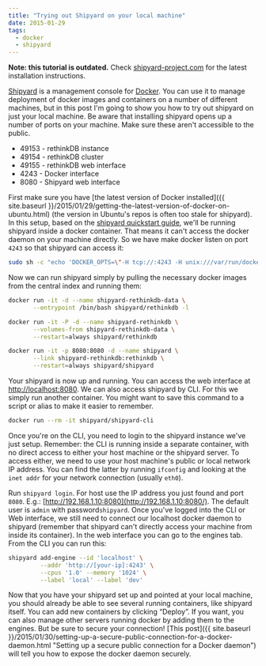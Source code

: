 ```yaml
---
title: "Trying out Shipyard on your local machine"
date: 2015-01-29
tags:
  - docker
  - shipyard
---
```

**Note: this tutorial is outdated.**
Check [shipyard-project.com](http://shipyard-project.com/) for the latest
installation instructions.

[Shipyard](http://shipyard-project.com/) is a management console for
[Docker](https://www.docker.com/). You can use it to manage deployment of docker
images and containers on a number of different machines, but in this post I'm
going to show you how to try out shipyard on just your local machine. Be aware
that installing shipyard opens up a number of ports on your machine. Make sure
these aren't accessible to the public.

*   49153 - rethinkDB instance
*   49154 - rethinkDB cluster
*   49155 - rethinkDB web interface
*   4243 - Docker interface
*   8080 - Shipyard web interface

First make sure you have
[the latest version of Docker installed]({{ site.baseurl }}/2015/01/29/getting-the-latest-version-of-docker-on-ubuntu.html)
(the version in Ubuntu's repos is often too stale for shipyard). In this setup,
based on the [shipyard quickstart guide](http://shipyard-project.com/docs/quickstart/),
we'll be running shipyard inside a docker container. That means it can't access
the docker daemon on your machine directly. So we have make docker listen on
port `4243` so that shipyard can access it:

```bash
sudo sh -c "echo 'DOCKER_OPTS=\"-H tcp://:4243 -H unix:///var/run/docker.sock\"' >> /etc/default/docker"
```

Now we can run shipyard simply by pulling the necessary docker images from the
central index and running them:

```bash
docker run -it -d --name shipyard-rethinkdb-data \
	   --entrypoint /bin/bash shipyard/rethinkdb -l

docker run -it -P -d --name shipyard-rethinkdb \
	   --volumes-from shipyard-rethinkdb-data \
	   --restart=always shipyard/rethinkdb

docker run -it -p 8080:8080 -d --name shipyard \
	   --link shipyard-rethinkdb:rethinkdb \
	   --restart=always shipyard/shipyard
```

Your shipyard is now up and running. You can access the web interface at 
[http://localhost:8080](http://localhost:8080). We can also access shipyard by
CLI. For this we simply run another container. You might want to save this
command to a script or alias to make it easier to remember.

```bash
docker run --rm -it shipyard/shipyard-cli
```

Once you're on the CLI, you need to login to the shipyard instance we've just
setup. Remember: the CLI is running inside a separate container, with no direct
access to either your host machine or the shipyard server. To access either, we
need to use your host machine's public or local network IP address. You can find
the latter by running `ifconfig` and looking at the `inet addr` for your network
connection (usually `eth0`).

Run `shipyard login`. For host use the IP address you just found and port `8080`.
E.g.: [http://192.168.1.10:8080](http://192.168.1.10:8080/). The default user
is `admin` with password`shipyard`. Once you've logged into the CLI or Web
interface, we still need to connect our localhost docker daemon to shipyard
(remember that shipyard can't directly access your machine from inside its
container). In the web interface you can go to the engines tab. From the CLI you
can run this:

```bash
shipyard add-engine --id 'localhost' \
		 --addr 'http://[your-ip]:4243' \
		 --cpus '1.0' --memory '1024' \
		 --label 'local' --label 'dev'
```

Now that you have your shipyard set up and pointed at your local machine, you
should already be able to see several running containers, like shipyard itself.
You can add new containers by clicking “Deploy”. If you want, you can also
manage other servers running docker by adding them to the engines. But be sure
to secure your connection!
[This post]({{ site.baseurl }}/2015/01/30/setting-up-a-secure-public-connection-for-a-docker-daemon.html "Setting up a secure public connection for a Docker daemon")
will tell you how to expose the docker daemon securely.
